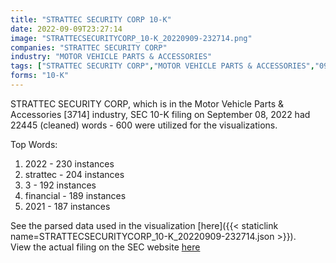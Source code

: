 ```yaml
---
title: "STRATTEC SECURITY CORP 10-K"
date: 2022-09-09T23:27:14
image: "STRATTECSECURITYCORP_10-K_20220909-232714.png"
companies: "STRATTEC SECURITY CORP"
industry: "MOTOR VEHICLE PARTS & ACCESSORIES"
tags: ["STRATTEC SECURITY CORP","MOTOR VEHICLE PARTS & ACCESSORIES","09-08-2022","10-K"]
forms: "10-K"
---
```

STRATTEC SECURITY CORP, which is in the Motor Vehicle Parts & Accessories [3714] industry, SEC 10-K filing on September 08, 2022 had 22445 (cleaned) words - 600 were utilized for the visualizations.

Top Words:
1. 2022 - 230 instances
2. strattec - 204 instances
3. 3 - 192 instances
4. financial - 189 instances
5. 2021 - 187 instances


See the parsed data used in the visualization [here]({{< staticlink name=STRATTECSECURITYCORP_10-K_20220909-232714.json >}}).  
View the actual filing on the SEC website [here](https://www.sec.gov/Archives/edgar/data/933034/0001564590-22-031301.txt)